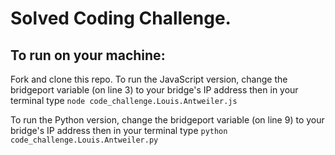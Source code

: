 # Solved Coding Challenge. #
## To run on your machine: ##
Fork and clone this repo.
To run the JavaScript version, change the bridgeport variable (on line 3) to your bridge's IP address
then in your terminal type `node code_challenge.Louis.Antweiler.js`

To run the Python version, change the bridgeport variable (on line 9) to your bridge's IP address
then in your terminal type `python code_challenge.Louis.Antweiler.py`
